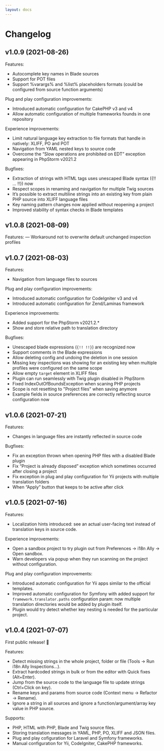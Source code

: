 ```yaml
---
layout: docs
---
```


# Changelog

## v1.0.9 (2021-08-26)

Features:
- Autocomplete key names in Blade sources
- Support for POT files
- Support %varargs% and %list% placeholders formats (could be configured from source function arguments)


Plug and play configuration improvements:
- Introduced automatic configuration for CakePHP v3 and v4
- Allow automatic configuration of multiple frameworks founds in one repository


Experience improvements:
- Limit natural language key extraction to file formats that handle in natively: XLIFF, PO and POT
- Navigation from YAML nested keys to source code
- Overcome the “Slow operations are prohibited on EDT” exception appearing in PhpStorm v2021.2


Bugfixes:
- Extraction of strings with HTML tags uses unescaped Blade syntax ({!! ... !!}) now
- Respect scopes in renaming and navigation for multiple Twig sources
- It’s possible to extract multiline strings into an existing key from plain PHP source into XLIFF language files
- Key naming pattern changes now applied without reopening a project
- Improved stability of syntax checks in Blade templates


## v1.0.8 (2021-08-09)

Features:
— Workaround not to overwrite default unchanged inspection profiles


## v1.0.7 (2021-08-03)

Features:
- Navigation from language files to sources

Plug and play configuration improvements:
- Introduced automatic configuration for CodeIgniter v3 and v4
- Introduced automatic configuration for Zend/Laminas framework

Experience improvements:
- Added support for the PhpStorm v2021.2.*
- Show and store relative path to translation directory

Bugfixes:
- Unescaped blade expressions (`{!! !!}`) are recognized now
- Support comments in the Blade expressions
- Allow deleting config and undoing the deletion in one session
- Missing key inspections was showing for an existing key when multiple profiles were configured on the same scope
- Allow empty `target` element in XLIFF files
- Plugin can run seamlessly with Twig plugin disabled in PhpStorm
- Fixed IndexOutOfBoundsException when scaning PHP projects
- Scope is not resetting to "Project files" when saving anymore
- Example fields in source preferences are correctly reflecting source configuration now


## v1.0.6 (2021-07-21)

Features:
- Changes in language files are instantly reflected in source code

Bugfixes:
- Fix an exception thrown when opening PHP files with a disabled Blade plugin
- Fix “Project is already disposed” exception which sometimes occurred after closing a project
- Fix exception in plug and play configuration for Yii projects with multiple translation folders
- When “Apply” button that keeps to be active after click


## v1.0.5 (2021-07-16)

Features:
- Localization hints introduced: see an actual user-facing text instead of translation keys in source code.

Experience improvements:
- Open a sandbox project to try plugin out from Preferences → i18n Ally → Open sandbox.
- Warn developers via popup when they run scanning on the project without configuration.

Plug and play configuration improvements:
- Introduced automatic configuration for Yii apps similar to the official templates.
- Improved automatic configuration for Symfony with added support for `framework.translator.paths` configuration param: now multiple translation directories would be added by plugin itself.
- Plugin would try detect whether key nesting is needed for the particular project.


## v1.0.4 (2021-07-07)

First public release! 🚀

Features:
- Detect missing strings in the whole project, folder or file (Tools → Run i18n Ally Inspections…).
- Extract hardcoded strings in bulk or from the editor with Quick fixes (Alt+Enter).
- Jump from the source code to the language file to update strings (Ctrl+Click on key).
- Rename keys and params from source code (Context menu → Refactor → Rename).
- Ignore a string in all sources and ignore a function/argument/array key value in PHP source.

Supports:
- PHP, HTML with PHP, Blade and Twig source files.
- Storing translation messages in YAML, PHP, PO, XLIFF and JSON files.
- Plug and play cofiguration for Laravel and Symfony frameworks.
- Manual configuration for Yii, CodeIgniter, CakePHP frameworks.
